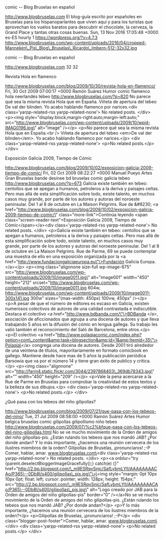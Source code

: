 comic -- Blog Bruselas en español

http://www.blogbruselas.com El blog-guía escrito por españoles en
Bruselas para los hispanoparlantes que viven aquí y para los turistas
que aprovechan los vuelos baratos para descubrir el chocolate, la
cerveza, la Grand Place y tantas otras cosas buenas. Sun, 13 Nov 2016
17:05:48 +0000 es-ES hourly 1 https://wordpress.org/?v=4.7.3
http://www.blogbruselas.com/wp-content/uploads/2016/04/cropped-Manneken\_Pis\_Blog\_Bruselas\_Ricardo\_Imbern-512-32x32.jpg

comic -- Blog Bruselas en español

http://www.blogbruselas.com 32 32

Revista Hola en flamenco

http://www.blogbruselas.com/blog/2009/10/30/revista-hola-en-flamenco/
Fri, 30 Oct 2009 07:00:17 +0000 Ramón Suárez Humor comic flamenco hola
neerlandés tebeo http://www.blogbruselas.com/?p=820 No parece qué sea la
misma revista Hola que en España. Viñeta de apertura del tebeo De val
der blinden. Yo acabo hablando flamenco por narices.\<div
class=\'yarpp-related-rss yarpp-related-none\'\> No related posts.
\</div\> \<p\>\<img
style=\"display:block;margin-right:auto;margin-left:auto;\"
src=\"http://www.blogbruselas.com/wp-content/uploads/2009/10/wpid-IMAG0196.jpg\"
alt=\"image\" /\>\</p\> \<p\>No parece qué sea la misma revista Hola que
en España.\<br /\> Viñeta de apertura del tebeo \<em\>De val der
blinden\</em\>. Yo acabo hablando flamenco por narices.\</p\> \<div
class=\'yarpp-related-rss yarpp-related-none\'\> \<p\>No related
posts.\</p\> \</div\>

Exposición Galicia 2009, Tiempo de Cómic

http://www.blogbruselas.com/blog/2009/10/02/exposicion-galicia-2009-tiempo-de-comic/
Fri, 02 Oct 2009 08:22:27 +0000 Manuel Pueyo Artes Gran Bruselas bande
desinee bd bruselas comic galicia tebeo
http://www.blogbruselas.com/?p=673 Galicia existe también en tebeo:
centollos que se apegan a humanos, petroleros a la deriva y paisajes
celtas. Pero mas allá de esta simplificación sobre todo, existe talento,
en muchos casos muy grande, por parte de los autores y autoras del
noroeste peninsular. Del 1 al 8 de octubre en La Maison Pelgrims. Rue de
&\#8230; \<a
href=\"http://www.blogbruselas.com/blog/2009/10/02/exposicion-galicia-2009-tiempo-de-comic/\"
class=\"more-link\"\>Continúa leyendo \<span
class=\"screen-reader-text\"\>Exposición Galicia 2009, Tiempo de
Cómic\</span\>\</a\>\<div class=\'yarpp-related-rss
yarpp-related-none\'\> No related posts. \</div\> \<p\>Galicia existe
también en tebeo: centollos que se apegan a humanos, petroleros a la
deriva y paisajes celtas. Pero mas allá de esta simplificación sobre
todo, existe talento, en muchos casos muy grande, por parte de los
autores y autoras del noroeste peninsular. Del 1 al 8 de octubre en La
Maison Pelgrims. Rue de Parme, 69 se puede contemplar una muestra de
ello en una exposición organizada por la \<a
href=\"http://www.fundaciongaliciaeuropa.eu\"\>Fundación Galicia Europa.
\</a\>\</p\> \<p\>\<img class=\"alignnone size-full wp-image-675\"
src=\"http://www.blogbruselas.com/wp-content/uploads/2009/10/image0011.jpg\"
alt=\"image001\" width=\"450\" height=\"212\"
srcset=\"http://www.blogbruselas.com/wp-content/uploads/2009/10/image0011.jpg
604w,
http://www.blogbruselas.com/wp-content/uploads/2009/10/image0011-300x141.jpg
300w\" sizes=\"(max-width: 450px) 100vw, 450px\" /\>\</p\> \<p\>A pesar
de que el número de editores es escaso en Galicia, existen numerosos
colectivos de autores de una calidad contrastada e indiscutible. Destaca
el colectivo \<a href=\"http://www.bdbanda.com/\"\>BDBanda \</a\>,
asociación de aficcionados que agrupa a una docena de autores y que
lleva trabajando 5 años en la difusión del cómic en lengua gallega. Su
trabajo les valió también el reconocimiento del Saló de Barcelona, entre
otros.\</p\> \<p\>El colectivo \<a
href=\"http://www.polaqiacomic.com/index.php?option=com\_content&amp;task=blogsection&amp;id=1&amp;Itemid=35\"\>Polaqia\</a\>
congrega una docena de autores. Desde 2001 tiró alrededor de una
veintena de títulos, mayoritariamente en formato comicbook en gallego.
Mantiene desde hace mas de 5 años la publicación periódica Barsowia que
va por el número 14 y tiene gran éxito de publico y critica.\</p\>
\<p\>\<img class=\"alignnone\"
src=\"http://farm4.static.flickr.com/3044/2397868403\_369db78343.jpg\"
alt=\"\" width=\"450\" height=\"209\" /\>\</p\> \<p\>Vale la pena
acercarse a la Rue de Parme en Bruselas para comprobar la creatividad de
estos textos y la belleza de sus dibujos.\</p\> \<div
class=\'yarpp-related-rss yarpp-related-none\'\> \<p\>No related
posts.\</p\> \</div\>

¿Qué pasa con los tebeos del niño gilipollas?

http://www.blogbruselas.com/blog/2009/07/21/que-pasa-con-los-tebeos-del-nino/
Tue, 21 Jul 2009 08:58:00 +0000 Ramón Suárez Artes Humor belgica
bruselas comic gilipollas gilipollismo niño tebeo
http://www.blogbruselas.com/2009/07/%c2%bfque-pasa-con-los-tebeos-del-nino-gilipollas.html
No se ve mucho movimiento de la Orden de amigos del niño gilipollas-pis.
¿Están rulando los tebeos que nos mandó JAB? ¿Por donde andan? Y lo más
importante, ¿hacemos una reunión cervecera de los ilustres miembros de
la orden? Gilipollas de Bruselas, ¡pronunciaros! ;-P Comer, hablar,
amar. www.blogbruselas.com\<div class=\'yarpp-related-rss
yarpp-related-none\'\> No related posts. \</div\> \<p\>\<a onblur=\"try
{parent.deselectBloggerImageGracefully();} catch(e) {}\"
href=\"http://2.bp.blogspot.com/\_m9ESRqvSnjc/SafLybmLYlI/AAAAAAAACAo/P365\--0Db8I/s400/gilipollas\_pis.jpg\"\>\<img
style=\"margin: 0pt 10px 10px 0pt; float: left; cursor: pointer; width:
128px; height: 154px;\"
src=\"http://2.bp.blogspot.com/\_m9ESRqvSnjc/SafLybmLYlI/AAAAAAAACAo/P365\--0Db8I/s400/gilipollas\_pis.jpg\"
alt=\"Logo creado por JAB para la Orden de amigos del niño
gilipollas-pis\" border=\"0\" /\>\</a\>No se ve mucho movimiento de la
Orden de amigos del niño gilipollas-pis. ¿Están rulando los tebeos que
nos mandó JAB? ¿Por donde andan?\</p\> \<p\>Y lo más importante,
¿hacemos una reunión cervecera de los ilustres miembros de la
orden?\</p\> \<p\>Gilipollas de Bruselas, ¡pronunciaros! ;-P\</p\> \<div
class=\"blogger-post-footer\"\>Comer, hablar, amar.
www.blogbruselas.com\</div\> \<div class=\'yarpp-related-rss
yarpp-related-none\'\> \<p\>No related posts.\</p\> \</div\>
